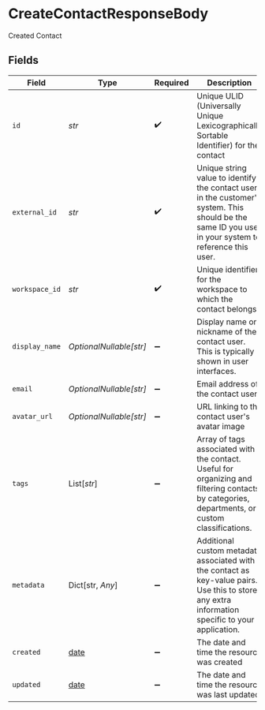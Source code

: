 # CreateContactResponseBody

Created Contact


## Fields

| Field                                                                                                                                                | Type                                                                                                                                                 | Required                                                                                                                                             | Description                                                                                                                                          | Example                                                                                                                                              |
| ---------------------------------------------------------------------------------------------------------------------------------------------------- | ---------------------------------------------------------------------------------------------------------------------------------------------------- | ---------------------------------------------------------------------------------------------------------------------------------------------------- | ---------------------------------------------------------------------------------------------------------------------------------------------------- | ---------------------------------------------------------------------------------------------------------------------------------------------------- |
| `id`                                                                                                                                                 | *str*                                                                                                                                                | :heavy_check_mark:                                                                                                                                   | Unique ULID (Universally Unique Lexicographically Sortable Identifier) for the contact                                                               | contact_01ARZ3NDEKTSV4RRFFQ69G5FAV                                                                                                                   |
| `external_id`                                                                                                                                        | *str*                                                                                                                                                | :heavy_check_mark:                                                                                                                                   | Unique string value to identify the contact user in the customer's system. This should be the same ID you use in your system to reference this user. | user_12345                                                                                                                                           |
| `workspace_id`                                                                                                                                       | *str*                                                                                                                                                | :heavy_check_mark:                                                                                                                                   | Unique identifier for the workspace to which the contact belongs                                                                                     | 550e8400-e29b-41d4-a716-446655440000                                                                                                                 |
| `display_name`                                                                                                                                       | *OptionalNullable[str]*                                                                                                                              | :heavy_minus_sign:                                                                                                                                   | Display name or nickname of the contact user. This is typically shown in user interfaces.                                                            | Jane Smith                                                                                                                                           |
| `email`                                                                                                                                              | *OptionalNullable[str]*                                                                                                                              | :heavy_minus_sign:                                                                                                                                   | Email address of the contact user                                                                                                                    | jane.smith@example.com                                                                                                                               |
| `avatar_url`                                                                                                                                         | *OptionalNullable[str]*                                                                                                                              | :heavy_minus_sign:                                                                                                                                   | URL linking to the contact user's avatar image                                                                                                       | https://example.com/avatars/jane-smith.jpg                                                                                                           |
| `tags`                                                                                                                                               | List[*str*]                                                                                                                                          | :heavy_minus_sign:                                                                                                                                   | Array of tags associated with the contact. Useful for organizing and filtering contacts by categories, departments, or custom classifications.       | [<br/>"premium",<br/>"beta-user",<br/>"enterprise"<br/>]                                                                                             |
| `metadata`                                                                                                                                           | Dict[str, *Any*]                                                                                                                                     | :heavy_minus_sign:                                                                                                                                   | Additional custom metadata associated with the contact as key-value pairs. Use this to store any extra information specific to your application.     | {<br/>"department": "Engineering",<br/>"role": "Senior Developer",<br/>"subscription_tier": "premium",<br/>"last_login": "2024-01-15T10:30:00Z"<br/>} |
| `created`                                                                                                                                            | [date](https://docs.python.org/3/library/datetime.html#date-objects)                                                                                 | :heavy_minus_sign:                                                                                                                                   | The date and time the resource was created                                                                                                           |                                                                                                                                                      |
| `updated`                                                                                                                                            | [date](https://docs.python.org/3/library/datetime.html#date-objects)                                                                                 | :heavy_minus_sign:                                                                                                                                   | The date and time the resource was last updated                                                                                                      |                                                                                                                                                      |
